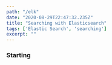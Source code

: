```yaml
---
path: "/elk"
date: "2020-08-29T22:47:32.235Z"
title: "Searching with Elasticsearch"
tags: ['Elastic Search', 'searching']
excerpt: ""
---
```


### Starting 


